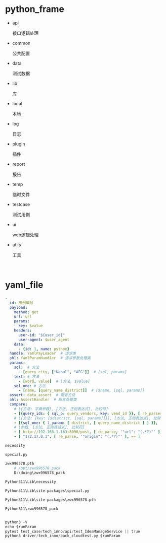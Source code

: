 # python_frame



-   api

    接口逻辑处理

-   common

    公共配置


-   data

    测试数据

-   lib

    库

-   local

    本地

-   log

    日志

-   plugin

    插件

-   report

    报告

-   temp

    临时文件

-   testcase

    测试用例

-   ui

    web逻辑处理

-   utils

    工具

    ​


# yaml_file

```yaml
-
  id: 用例编号
  payload:
    method: get
    url: url
    params:
      key: $value
    headers:
      user-id: "${user_id}"
      user-agent: $user_agent
    data:
      - {id: 1, name: python}
  handle: YamlPayLoader  # 请求类
  phl: YamlParamHandler  # 请求参数处理类
  params:
    sql:  # 方法
      - [query_city, ["Kabul", "AFG"]]  # [sql, params]
    text: # 方法
      - [word, value]  # [方法, $value]
    sql_one: # 方法
      - [name, [query_name_district]]  # [$name, [sql, params]]
  assert: data_assert  # 断言方法
  ahl: AssertHandler  # 断言处理类
  compare:
  	# [{方法: 字典参数}, [方法, 正则表达式], 比较符]
    - [{query_ids: { sql_p: query_vendors, key: vend_id }}, [ re_parses, '"vend_id": (\d+)' ], "==" ]
    # [{方法: {key: [$district, [sql, params]]}}, [方法, 正则表达式], 比较符]
    - [{sql_one: { l_param: [ district, [ query_name_district ] ] }}, [ re_parse, '"district": "(.*?)"' ], == ]
    # [参数, [方法, 正则表达式], 比较符]
    - [ http://192.168.1.163:8090/post, [ re_parse, '"url": "(.*?)"' ], in ]
    - [ "172.17.0.1", [ re_parse, '"origin": "(.*?)"' ], == ]
```



```python
necessity

special.py

zwx996578.pth
	# /opt/zwx996578_pack
	D:\doing\zwx996578_pack
        
Python311\Lib\necessity

Python311\Lib\site-packages\special.py

Python311\Lib\site-packages\zwx996578.pth

Python311\zwx996578_pack


python3 -V
echo $runParam
pytest test_case/tech_inno/api/test_IdeaManageService || true
python3 driver/tech_inno/back_cloudtest.py $runParam

```

